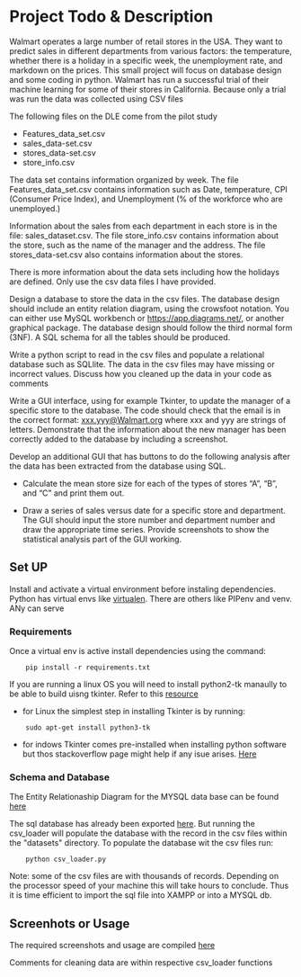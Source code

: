 #   Project Todo & Description
Walmart operates a large number of retail stores in the USA. They want to predict sales
in different departments from various factors: the temperature, whether there is a
holiday in a specific week, the unemployment rate, and markdown on the prices. This
small project will focus on database design and some coding in python.
Walmart has run a successful trial of their machine learning for some of their stores in
California. Because only a trial was run the data was collected using CSV files

The following files on the DLE come from the pilot study
- Features_data_set.csv
- sales_data-set.csv
- stores_data-set.csv
- store_info.csv

The data set contains information organized by week. The file Features_data_set.csv
contains information such as Date, temperature, CPI (Consumer Price Index), and
Unemployment (% of the workforce who are unemployed.)

Information about the sales from each department in each store is in the file:
sales_dataset.csv. The file store_info.csv contains information about the store, such
as the name of the manager and the address. The file stores_data-set.csv also contains
information about the stores.

There is more information about the data sets including how the holidays are defined.
Only use the csv data files I have provided.

Design a database to store the data in the csv files. The database design should include
an entity relation diagram, using the crowsfoot notation. You can either use MySQL
workbench or https://app.diagrams.net/, or another graphical package. The database
design should follow the third normal form (3NF). A SQL schema for all the tables
should be produced.

Write a python script to read in the csv files and populate a relational database such as
SQLlite. The data in the csv files may have missing or incorrect values. Discuss how
you cleaned up the data in your code as comments

Write a GUI interface, using for example Tkinter, to update the manager of a specific
store to the database. The code should check that the email is in the correct format:
xxx.yyy@Walmart.org where xxx and yyy are strings of letters.
Demonstrate that the information about the new manager has been correctly added to
the database by including a screenshot.

Develop an additional GUI that has buttons to do the following analysis after the data
has been extracted from the database using SQL.

- Calculate the mean store size for each of the types of stores “A”, “B”, and “C” and print them
out.

- Draw a series of sales versus date for a specific store and department. The GUI should input
the store number and department number and draw the appropriate time series.
Provide screenshots to show the statistical analysis part of the GUI working.


## Set UP
Install and activate a virtual environment before instaling dependencies. Python has virtual envs like 
[virtualen](https://help.dreamhost.com/hc/en-us/articles/115000695551-Installing-and-using-virtualenv-with-Python-3#:~:text=Virtualenv%20is%20a%20tool%20used,the%20globally%20installed%20libraries%20either). There are others like PIPenv and venv. ANy can serve

### Requirements
Once a virtual env is active install dependencies using the command:
```
    pip install -r requirements.txt
```
If you are running a linux OS you will need to install python2-tk manaully to be able to build uisng tkinter. Refer to this [resource](https://www.pythonguis.com/installation/install-tkinter-linux/)

- for Linux the simplest step in installing Tkinter is by running:
```
    sudo apt-get install python3-tk
```
- for indows Tkinter comes pre-installed when installing python software but thos stackoverflow page might help if any isue arises. [Here](https://stackoverflow.com/questions/20044559/how-to-pip-or-easy-install-tkinter-on-windows)

### Schema and Database
The Entity Relationaship Diagram for the MYSQL data base can be found [here](walmart_erd.pdf) 

The sql database has already been exported [here](walmart.sql). But running the csv_loader will populate the database with the record in the csv files within the "datasets" directory.
To populate the database wit the csv files run:
```
    python csv_loader.py
```

Note: some of the csv files are with thousands of records. Depending on the processor speed of your machine this will take hours to conclude. 
Thus it is time efficient to import the sql file into XAMPP or into a MYSQL db.

##  Screenhots or Usage
The required screenshots and usage are compiled [here](Series_sales_versus_date.pdf)

Comments for cleaning data are within respective csv_loader functions